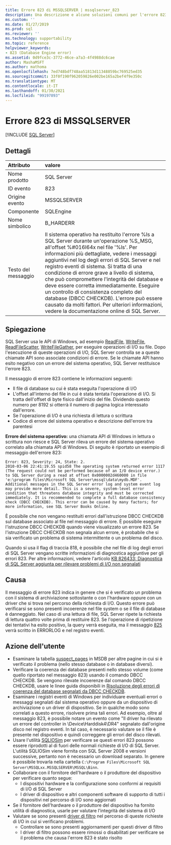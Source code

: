 ```yaml
---
title: Errore 823 di MSSQLSERVER | mssqlserver_823
description: Una descrizione e alcune soluzioni comuni per l'errore 823 di Microsoft SQL Server (mssqlserver_823), restituito per segnalare una grave condizione di errore a livello di sistema che minaccia l'integrità del database e deve essere risolta immediatamente.
ms.custom: ''
ms.date: 01/27/2019
ms.prod: sql
ms.reviewer: ''
ms.technology: supportability
ms.topic: reference
helpviewer_keywords:
- 823 (Database Engine error)
ms.assetid: 0d9fce3c-3772-46ce-a7a3-4f4988dc6cae
author: MashaMSFT
ms.author: mathoma
ms.openlocfilehash: 7ed748bdf748aa51813d11348859bc769525ed35
ms.sourcegitcommit: 33f0f190f962059826e002be165a2bef4f9e350c
ms.translationtype: MT
ms.contentlocale: it-IT
ms.lasthandoff: 01/30/2021
ms.locfileid: "99197893"
---
```

# <a name="mssqlserver-error-823"></a>Errore 823 di MSSQLSERVER
 [!INCLUDE [SQL Server](../../includes/applies-to-version/sqlserver.md)]
  
## <a name="details"></a>Dettagli  
  
| Attributo | valore |  
| :-------- | :---- |  
|Nome prodotto|SQL Server|  
|ID evento|823|  
|Origine evento|MSSQLSERVER|  
|Componente|SQLEngine|  
|Nome simbolico|B_HARDERR|  
|Testo del messaggio|Il sistema operativo ha restituito l'errore %ls a SQL Server durante un'operazione %S_MSG, all'offset %#016I64x nel file '%ls'. Per informazioni più dettagliate, vedere i messaggi aggiuntivi nel log degli errori di SQL Server e nel registro eventi di sistema. Si tratta di una condizione di errore grave a livello di sistema, che può compromettere l'integrità del database e deve essere corretta immediatamente. Eseguire un controllo di consistenza completo del database (DBCC CHECKDB). L'errore può essere causato da molti fattori. Per ulteriori informazioni, vedere la documentazione online di SQL Server.|  
  
## <a name="explanation"></a>Spiegazione  
SQL Server usa le API di Windows, ad esempio [ReadFile](/windows/win32/api/fileapi/nf-fileapi-readfile), [WriteFile](/windows/win32/api/fileapi/nf-fileapi-writefile), [ReadFileScatter](/windows/win32/api/fileapi/nf-fileapi-readfilescatter), [WriteFileGather](/windows/win32/api/fileapi/nf-fileapi-writefilegather), per eseguire operazioni di I/O su file. Dopo l'esecuzione di queste operazioni di I/O, SQL Server controlla se a queste chiamate API sono associate condizioni di errore. Se le chiamate API hanno esito negativo con un errore del sistema operativo, SQL Server restituisce l'errore 823.

 Il messaggio di errore 823 contiene le informazioni seguenti:
 - Il file di database su cui è stata eseguita l'operazione di I/O
 - L'offset all'interno del file in cui è stata tentata l'operazione di I/O. Si tratta dell'offset di byte fisico dall'inizio del file. Dividendo questo numero per 8192 si otterrà il numero di pagina logica interessato dall'errore.
 - Se l'operazione di I/O è una richiesta di lettura o scrittura
 - Codice di errore del sistema operativo e descrizione dell'errore tra parentesi
 

**Errore del sistema operativo:** una chiamata API di Windows in lettura o scrittura non riesce e SQL Server rileva un errore del sistema operativo correlato alla chiamata API di Windows. Di seguito è riportato un esempio di messaggio dell'errore 823:

```
Error: 823, Severity: 24, State: 2.
2010-03-06 22:41:19.55 spid58 The operating system returned error 1117 (The request could not be performed because of an I/O device error.) to SQL Server during a read at offset 0x0000002d460000 in file 'e:\program files\Microsoft SQL Server\mssql\data\mydb.MDF'. Additional messages in the SQL Server error log and system event log may provide more detail. This is a severe, system-level error condition that threatens database integrity and must be corrected immediately. It is recommended to complete a full database consistency check (DBCC CHECKDB). This error can be caused by many factors; for more information, see SQL Server Books Online.
```

È possibile che non vengano restituiti errori dall'istruzione DBCC CHECKDB sul database associato al file nel messaggio di errore. È possibile eseguire l'istruzione DBCC CHECKDB quando viene visualizzato un errore 823. Se l'istruzione DBCC CHECKDB non segnala alcun errore, è probabile che si sia verificato un problema di sistema intermittente o un problema del disco.

Quando si usa il flag di traccia 818, è possibile che nel file di log degli errori di SQL Server vengano scritte informazioni di diagnostica aggiuntive per gli errori 823.
Per altre informazioni, vedere l'articolo [KB 826433: Diagnostica di SQL Server aggiunta per rilevare problemi di I/O non segnalati](https://support.microsoft.com/help/826433/sql-server-diagnostics-added-to-detect-unreported-i-o-problems-due-to)


## <a name="cause"></a>Causa
Il messaggio di errore 823 indica in genere che si è verificato un problema con il sistema di archiviazione sottostante o con l'hardware oppure con un driver che si trova nel percorso della richiesta di I/O. Questo errore può verificarsi se sono presenti incoerenze nel file system o se il file di database è danneggiato. Nel caso di una lettura di file, SQL Server ripete la richiesta di lettura quattro volte prima di restituire 823. Se l'operazione di ripetizione dei tentativi ha esito positivo, la query verrà eseguita, ma il messaggio [825](mssqlserver-825-database-engine-error.md) verrà scritto in ERRORLOG e nel registro eventi.

## <a name="user-action"></a>Azione dell'utente  
 - Esaminare la tabella [suspect_pages](../system-tables/suspect-pages-transact-sql.md) in MSDB per altre pagine in cui si è verificato il problema (nello stesso database o in database diversi).
 - Verificare la coerenza dei database presenti nello stesso volume (come quello riportato nel messaggio 823) usando il comando DBCC CHECKDB. Se vengono rilevate incoerenze dal comando DBCC CHECKDB, usare le linee guida disponibili in [Risoluzione degli errori di coerenza del database segnalati da DBCC CHECKDB](https://support.microsoft.com/help/2015748/how-to-troubleshoot-database-consistency-errors-reported-by-dbcc-check). 
 - Esaminare i registri eventi di Windows per individuare eventuali errori o messaggi segnalati dal sistema operativo oppure da un dispositivo di archiviazione o un driver di dispositivo. Se in qualche modo sono correlati a questo errore, risolvere prima tali errori. Ad esempio, oltre al messaggio 823, è possibile notare un evento come "Il driver ha rilevato un errore del controller in \Device\Harddisk4\DR4" segnalato dall'origine disco nel registro eventi. In tal caso, è necessario valutare se il file è presente nel dispositivo e quindi correggere gli errori del disco rilevati.
 - Usare l'utilità [SQLIOSim](https://support.microsoft.com/help/231619/how-to-use-the-sqliosim-utility-to-simulate-sql-server-activity-on-a-d) per verificare se questi errori 823 possono essere riprodotti al di fuori delle normali richieste di I/O di SQL Server. L'utilità SQLIOSim viene fornita con SQL Server 2008 e versioni successive, pertanto non è necessario un download separato. In genere è possibile trovarla nella cartella `C:\Program Files\Microsoft SQL Server\MSSQLxx.MSSQLSERVER\MSSQL\Binn`.
 - Collaborare con il fornitore dell'hardware o il produttore del dispositivo per verificare quanto segue:
   - I dispositivi hardware e la configurazione sono conformi ai requisiti di I/O di SQL Server
   - I driver di dispositivo e altri componenti software di supporto di tutti i dispositivi nel percorso di I/O sono aggiornati
 - Se il fornitore dell'hardware o il produttore del dispositivo ha fornito utilità di diagnostica, usarle per valutare l'integrità del sistema di I/O
 - Valutare se sono presenti [driver di filtro](https://support.microsoft.com/help/2454053/use-of-system-filter-drivers-can-lead-to-sql-server-database-engine-pe) nel percorso di queste richieste di I/O in cui si verificano problemi.
   - Controllare se sono presenti aggiornamenti per questi driver di filtro
   - I driver di filtro possono essere rimossi o disabilitati per verificare se il problema che causa l'errore 823 è stato risolto  
